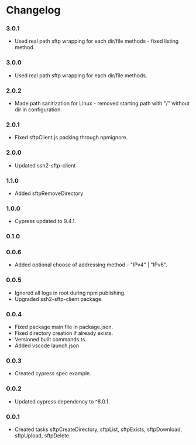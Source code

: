 # Changelog

### 3.0.1

-   Used real path sftp wrapping for each dir/file methods - fixed listing method.

### 3.0.0

-   Used real path sftp wrapping for each dir/file methods.

### 2.0.2

-   Made path sanitization for Linux - removed starting path with "/" without dir in configuration.

### 2.0.1

-   Fixed sftpClient.js packing through npmignore.

### 2.0.0

-   Updated ssh2-sftp-client

### 1.1.0

-   Added sftpRemoveDirectory

### 1.0.0

-   Cypress updated to 9.4.1.

### 0.1.0

### 0.0.6

-   Added optional choose of addressing method - "IPv4" | "IPv6".

### 0.0.5

-   Ignored all logs in root during npm publishing.
-   Upgraded ssh2-sftp-client package.

### 0.0.4

-   Fixed package main file in package.json.
-   Fixed directory creation if already exists.
-   Versioned built commands.ts.
-   Added vscode launch.json

### 0.0.3

-   Created cypress spec example.

### 0.0.2

-   Updated cypress dependency to ^8.0.1.

### 0.0.1

-   Created tasks sftpCreateDirectory, sftpList, sftpExists, sftpDownload, sftpUpload, sftpDelete.
